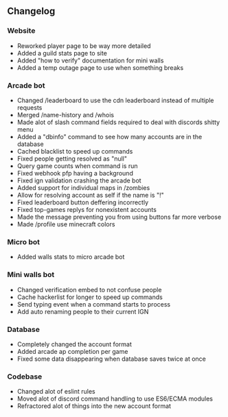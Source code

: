 ## Changelog

### Website
- Reworked player page to be way more detailed
- Added a guild stats page to site
- Added "how to verify" documentation for mini walls
- Added a temp outage page to use when something breaks

### Arcade bot
- Changed /leaderboard to use the cdn leaderboard instead of multiple requests
- Merged /name-history and /whois
- Made alot of slash command fields required to deal with discords shitty menu
- Added a "dbinfo" command to see how many accounts are in the database
- Cached blacklist to speed up commands
- Fixed people getting resolved as "null"
- Query game counts when command is run
- Fixed webhook pfp having a background
- Fixed ign validation crashing the arcade bot
- Added support for individual maps in /zombies
- Allow for resolving account as self if the name is "!"
- Fixed leaderboard button deffering incorrectly
- Fixed top-games replys for nonexistent accounts
- Made the message preventing you from using buttons far more verbose
- Made /profile use minecraft colors

### Micro bot
- Added walls stats to micro arcade bot

### Mini walls bot
- Changed verification embed to not confuse people
- Cache hackerlist for longer to speed up commands
- Send typing event when a command starts to process
- Add auto renaming people to their current IGN

### Database
- Completely changed the account format
- Added arcade ap completion per game
- Fixed some data disappearing when database saves twice at once

### Codebase
- Changed alot of eslint rules
- Moved alot of discord command handling to use ES6/ECMA modules
- Refractored alot of things into the new account format